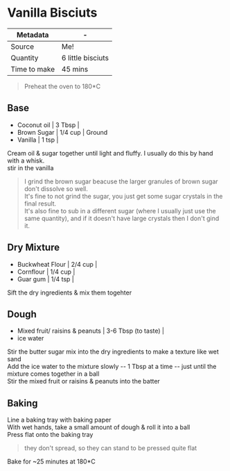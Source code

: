 # Vanilla Bisciuts

Metadata| -
---|---
Source | Me!
Quantity | 6 little bisciuts
Time to make | 45 mins

> Preheat the oven to 180*C

## Base
- Coconut oil | 3 Tbsp |
- Brown Sugar | 1/4 cup | Ground
- Vanilla | 1 tsp |

Cream oil & sugar together until light and fluffy. I usually do this by hand with a whisk. \
stir in the vanilla

> I grind the brown sugar beacuse the larger granules of brown sugar don't dissolve so well. \
> It's fine to not grind the sugar, you just get some sugar crystals in the final result.  \
> It's also fine to sub in a different sugar (where I usually just use the same quantity), and if it doesn't have large crystals then I don't gind it.

## Dry Mixture
- Buckwheat Flour | 2/4 cup | 
- Cornflour | 1/4 cup |
- Guar gum | 1/4 tsp |

Sift the dry ingredients & mix them togehter

## Dough
- Mixed fruit/ raisins & peanuts | 3-6 Tbsp (to taste) |
- ice water

Stir the butter sugar mix into the dry ingredients to make a texture like wet sand \
Add the ice water to the mixture slowly -- 1 Tbsp at a time -- just until the mixture comes together in a ball \
Stir the mixed fruit or raisins & peanuts into the batter

## Baking

Line a baking tray with baking paper \
With wet hands, take a small amount of dough & roll it into a ball \
Press flat onto the baking tray 

> they don't spread, so they can stand to be pressed quite flat

Bake for ~25 minutes at 180*C

